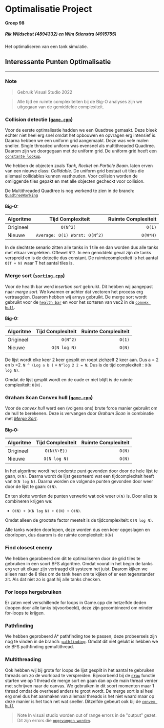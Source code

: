 # Optimalisatie Project
#### Groep 98
##### Rik Wildschut (4894332) en Wim Stienstra (4915755)
Het optimaliseren van een tank simulatie.




## Interessante Punten Optimalisatie
---
### Note
> Gebruik Visual Studio 2022

> Alle tijd en ruimte complexiteiten bij de Big-O analyses zijn we uitgegaan van de gemiddelde complexiteit. 


### **Collision detectie ([`game.cpp`](./game.cpp#L389))**
Voor de eerste optimalisatie hadden we een Quadtree gemaakt. Deze bleek echter niet heel erg snel omdat het opbouwen en opvragen erg intensief is.
Daarna hebben we een uniform grid aangemaakt. Deze was vele malen sneller. Single threaded uniform was evensnel als multithreaded Quadtree.
Daarom zijn we doorgegaan met de uniform grid. 
De uniform grid heeft een [`constante lookup`](./collision_grid.cpp#L100). 

We hebben de objecten zoals *Tank*, *Rocket* en *Particle Beam*. laten erven van een nieuwe class: *Collidable*. De uniform grid bestaat uit tiles die allemaal collidables kunnen vasthouden. Voor collision worden de omliggende tiles gepakt en met alle objecten gecheckt voor collision.

De Multithreaded Quadtree is nog werkend te zien in de branch: [`QuadtreeWorking`](https://github.com/NHLStenden-HBO-ICT-SE/periode-2---optimalisatie-p2-groep-98/tree/QuadtreeWorking)
#### **Big-O**:
| Algoritme        | Tijd Complexiteit          | Ruimte Complexiteit  |
| ------------- |:-------------:| -----:|
| Origineel     | `O(N^2) `                     | `O(1)`
| Nieuwe        | `Average: O(1) Worst: O(N^2)`                      | `O(W*H)` |

In de slechtste senario zitten alle tanks in 1 tile en dan worden dus alle tanks met elkaar vergeleken. Oftewel `N^2`.
In een gemiddeld geval zijn de tanks verspreid en is de detectie dus constant.
De ruimtecomplexiteit is het aantal `O(T + N)` waar T het aantal tiles is.


### **Merge sort ([`sorting.cpp`](./sorting.cpp#L169))**
Voor de health bar werd *insertion sort* gebruikt. Dit hebben wij aangepast naar *merge sort*.
We kwamen er achter dat vectoren het process erg vertraagden. Daarom hebben wij arrays gebruikt. De merge sort wordt gebruikt voor de [`health bar`](./game.cpp#L626) en voor het sorteren van vec2 in de [`convex hull`](./game.cpp#L252).


#### **Big-O**:

| Algoritme        | Tijd Complexiteit         | Ruimte Complexiteit  |
| ------------- |-------------:| -----:|
| Origineel     | `O(N^2)`        | `O(1)`  |
| Nieuwe        | `O(N log N)`    | `O(N)`  |

De lijst wordt elke keer 2 keer gesplit en roept zichzelf 2 keer aan. 
Dus a = 2 en b =2. `N ^ (Log a b )` = `N^log 2 2 = N`. Dus is de tijd complexiteit : `O(N log N)`.

Omdat de lijst gesplit wordt en de oude er niet blijft is de ruimte complexiteit: `O(N)`.



### **Graham Scan Convex hull ([`game.cpp`](./game.cpp#L227))**
Voor de *convex hull* werd een (volgens ons) brute force manier gebruikt om de hull te berekenen.
Deze is vervangen door *Graham Scan* in combinatie met [*Merge Sort*](./sorting.cpp#L103).

#### **Big-O**:

| Algoritme        | Tijd Complexiteit         | Ruimte Complexiteit  |
| ------------- |:-------------:| -----:|
| Origineel     | `O(N(V+E))` | `O(N)` |
| Nieuwe        | `O(N log N)` |   `O(N)` |

In het algoritme wordt het onderste punt gevonden door door de hele lijst te gaan, `O(N)`. Daarna wordt de lijst gesorteerd wat een tijdcomplexiteit heeft van `O(N log N)`. Daarna worden de volgende punten gevonden door weer door de lijst te gaan: `O(N)`. 

En ten slotte worden de punten verwerkt wat ook weer `O(N)` is. Door alles te combineren krijgen we:
- `O(N) + O(N log N) + O(N) + O(N)`. 

Omdat alleen de grootste factor meetelt is de tijdcomplexiteit: `O(N log N)`.

Alle tanks worden doorlopen, deze worden dus een keer opgeslagen en doorlopen, dus daarom is de ruimte complexiteit: `O(N)`


### **Find closest enemy**
We hebben geprobeerd om dit te optimaliseren door de grid tiles te gebruiken in een soort BFS algoritme. Omdat vooral in het begin de tanks erg ver uit elkaar zijn vertraagd dit systeem het juist. Daarom kijken we alleen naar de 8 tiles om de tank heen om te kijken of er een tegenstander zit. Als dat niet zo is gaat hij alle tanks checken.

### **For loops hergebruiken**
Er zaten veel verschillende for loops in Game.cpp die hetzelfde deden (loopen door alle tanks bijvoorbeeld), deze zijn gecombineerd om minder for-loops te krijgen.

### **Pathfinding**
We hebben geprobeerd A* pathfinding toe te passen, deze probeersels zijn nog te vinden in de branch: [`pathfinding`](https://github.com/NHLStenden-HBO-ICT-SE/periode-2---optimalisatie-p2-groep-98/tree/pathfinding). Omdat dit niet gelukt is hebben we de BFS pathfinding gemultithread.


### Multithreading
Ook hebben wij bij grote for loops de lijst gesplit in het aantal te gebruiken threads om zo de workload te verspreiden. Bijvoorbeeld bij de [`draw`](./game.cpp#L626) functie starten we op 1 thread de merge sort en gaan dan op de main thread verder met schrijven naar de canvas. We gebruiken in dit soort momenten maar 1 thread omdat de overhead anders te groot wordt. De merge sort is al heel erg snel dus het aanmaken van allemaal threads is het niet waard maar op deze manier is het toch net wat sneller. Ditzelfde gebeurt ook bij de [`convex hull`](./game.cpp#L501)

> Note
In visual studio worden out of range errors in de "output" gezet. Dit zijn errors die [`opgevangen worden`](./collision_grid.cpp#L46).
